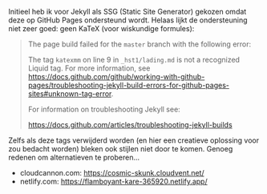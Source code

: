 Initieel heb ik voor Jekyll als SSG (Static Site Generator) gekozen omdat deze op GitHub Pages ondersteund wordt.
Helaas lijkt de ondersteuning niet zeer goed: geen KaTeX (voor wiskundige formules):

> The page build failed for the `master` branch with the following error:
> 
> The tag `katexmm` on line 9 in `_hst1/lading.md` is not a recognized Liquid tag. For more information, see https://docs.github.com/github/working-with-github-pages/troubleshooting-jekyll-build-errors-for-github-pages-sites#unknown-tag-error.
> 
> For information on troubleshooting Jekyll see:
> 
>   https://docs.github.com/articles/troubleshooting-jekyll-builds

Zelfs als deze tags verwijderd worden (en hier een creatieve oplossing voor zou bedacht worden) bleken ook stijlen niet door te komen.
Genoeg redenen om alternatieven te proberen...

- cloudcannon.com: https://cosmic-skunk.cloudvent.net/
- netlify.com: https://flamboyant-kare-365920.netlify.app/

